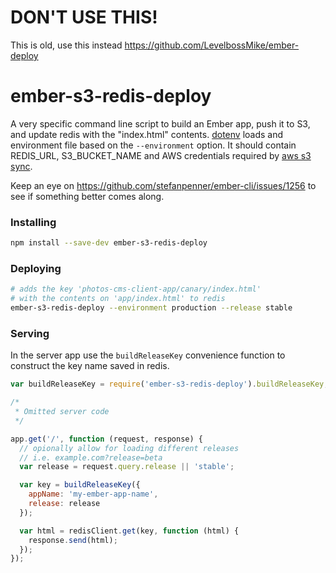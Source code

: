 # DON'T USE THIS!
This is old, use this instead https://github.com/LevelbossMike/ember-deploy

# ember-s3-redis-deploy

A very specific command line script to build an Ember app, push it to S3, and update redis with the "index.html" contents.
[dotenv](https://github.com/motdotla/dotenv) loads and environment file based on the `--environment` option. It should contain REDIS_URL, S3_BUCKET_NAME and AWS credentials required by [aws s3 sync](http://docs.aws.amazon.com/cli/latest/reference/s3/sync.html).

Keep an eye on https://github.com/stefanpenner/ember-cli/issues/1256 to see if something better comes along.

### Installing
```sh
npm install --save-dev ember-s3-redis-deploy
```

### Deploying

```sh
# adds the key 'photos-cms-client-app/canary/index.html'
# with the contents on 'app/index.html' to redis
ember-s3-redis-deploy --environment production --release stable
```

### Serving

In the server app use the `buildReleaseKey` convenience function to construct the key name saved in redis.

```js
var buildReleaseKey = require('ember-s3-redis-deploy').buildReleaseKey;

/*
 * Omitted server code
 */

app.get('/', function (request, response) {
  // opionally allow for loading different releases
  // i.e. example.com?release=beta
  var release = request.query.release || 'stable';

  var key = buildReleaseKey({
    appName: 'my-ember-app-name',
    release: release
  });

  var html = redisClient.get(key, function (html) {
    response.send(html);
  });
});
```
